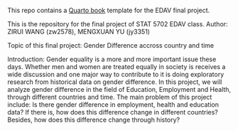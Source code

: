 This repo contains a [Quarto book](https://quarto.org/docs/books/) template for the EDAV final project.

This is the repository for the final project of STAT 5702 EDAV class.
Author: ZIRUI WANG (zw2578), MENGXUAN YU (jy3351)

Topic of this final project: Gender Difference accross country and time

Introduction:
Gender equality is a more and more important issue these days. Whether men and women are treated equally in society is receives a wide discussion and one major way to contribute to it is doing exploratory research from historical data on gender difference. In this project, we will analyze gender difference in the field of Education, Employment and Health, through different countries and time. The main problem of this project include: Is there gender difference in employment, health and education data? If there is, how does this difference change in different countries? Besides, how does this difference change through history? 
